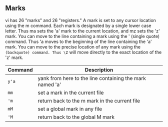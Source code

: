 ## Marks

vi has 26 "marks" and 26 "registers." A mark is set to any cursor location using the m command.
Each mark is designated by a single lower case letter.
Thus ma sets the 'a' mark to the current location, and mz sets the 'z' mark.
You can move to the line containing a mark using the ' (single quote) command.
Thus 'a moves to the beginning of the line containing the 'a' mark.
You can move to the precise location of any mark using the ` (backquote) command. Thus \`z will move directly to the exact location of the 'z' mark.

| Command | Description |
|---|---|
| `y'a` | yank from here to the line containing the mark named 'a' |
| `mm` | set a mark in the current file |
| `'m` | return back to the m mark in the current file |
| `mM` | set a global mark in any file |
| `'M` | return back to the global M mark |
